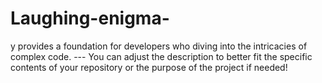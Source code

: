 # Laughing-enigma-
y provides a foundation for developers who  diving into the intricacies of complex code.  ---  You can adjust the description to better fit the specific contents of your repository or the purpose of the project if needed!
